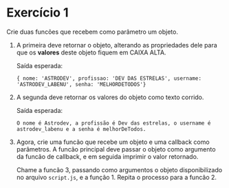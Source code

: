 # Exercício 1

Crie duas funcões que recebem como parâmetro um objeto.

1. A primeira deve retornar o objeto, alterando as propriedades dele para que os **valores** deste objeto fiquem em CAIXA ALTA.

    Saída esperada:

    `{ nome: 'ASTRODEV', profissao: 'DEV DAS ESTRELAS', username: 'ASTRODEV_LABENU', senha: 'MELHORDETODOS'}`

2. A segunda deve retornar os valores do objeto como texto corrido.

    Saída esperada:

    `O nome é Astrodev, a profissão é Dev das estrelas, o username é astrodev_labenu e a senha é melhorDeTodos.`

3. Agora, crie uma funcão que recebe um objeto e uma callback como parâmetros. A funcão principal deve passar o objeto como argumento da funcão de callback, e em seguida imprimir o valor retornado.

    Chame a funcão 3, passando como argumentos o objeto disponibilizado no arquivo `script.js`, e a função 1.
    Repita o processo para a funcão 2.
